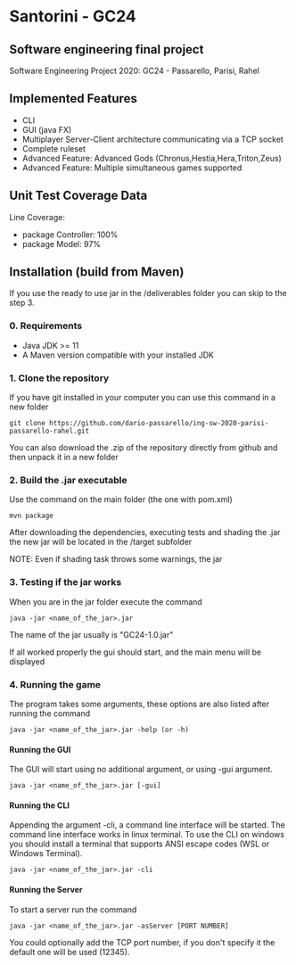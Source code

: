 # Santorini - GC24
## Software engineering final project
Software Engineering Project 2020: GC24 - Passarello, Parisi, Rahel

## Implemented Features
- CLI
- GUI (java FX)
- Multiplayer Server-Client architecture communicating via a TCP socket
- Complete ruleset
- Advanced Feature: Advanced Gods (Chronus,Hestia,Hera,Triton,Zeus)
- Advanced Feature: Multiple simultaneous games supported
## Unit Test Coverage Data
Line Coverage:
- package Controller: 100%
- package Model: 97%
## Installation (build from Maven)
If you use the ready to use jar in the /deliverables folder you can skip to the step 3.   
### 0. Requirements
- Java JDK >= 11
- A Maven version compatible with your installed JDK
### 1. Clone the repository
If you have git installed in your computer you can use this command in a new folder 
```
git clone https://github.com/dario-passarello/ing-sw-2020-parisi-passarello-rahel.git
```
You can also download the .zip of the repository directly from github and then unpack it 
in a new folder
### 2. Build the .jar executable
Use the command on the main folder (the one with pom.xml) 
```
mvn package
```
After downloading the dependencies, executing tests and shading the .jar the new jar will be 
located in the /target subfolder

NOTE: Even if shading task throws some warnings, the jar  
### 3. Testing if the jar works
When you are in the jar folder execute the command
```
java -jar <name_of_the_jar>.jar
```
The name of the jar usually is "GC24-1.0.jar"

If all worked properly the gui should start, and the main menu will be displayed
### 4. Running the game
The program takes some arguments, these options are also listed after running the command
```
java -jar <name_of_the_jar>.jar -help (or -h)
```

#### Running the GUI
The GUI will start using no additional argument, or using -gui argument.
```
java -jar <name_of_the_jar>.jar [-gui]
```
#### Running the CLI
Appending the argument -cli, a command line interface will be started. 
The command line interface works in linux terminal. To use the CLI on windows you should install 
a terminal that supports ANSI escape codes (WSL or Windows Terminal).
```
java -jar <name_of_the_jar>.jar -cli
```
#### Running the Server
To start a server run the command
```
java -jar <name_of_the_jar>.jar -asServer [PORT NUMBER]
```
You could optionally add the TCP port number, if you don't specify it the default one
will be used (12345).
